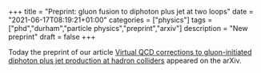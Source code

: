 +++
title = "Preprint: gluon fusion to diphoton plus jet at two loops"
date = "2021-06-17T08:19:21+01:00"
categories = ["physics"]
tags = ["phd","durham","particle physics","preprint","arxiv"]
description = "New preprint"
draft = false
+++

Today the preprint of our article [Virtual QCD corrections to gluon-initiated diphoton plus jet production at hadron colliders](https://arxiv.org/abs/2106.08664) appeared on the arXiv.
